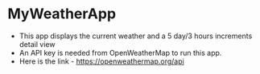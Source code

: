 # MyWeatherApp
- This app displays the current weather and a 5 day/3 hours increments detail view
- An API key is needed from OpenWeatherMap to run this app.
- Here is the link - https://openweathermap.org/api
